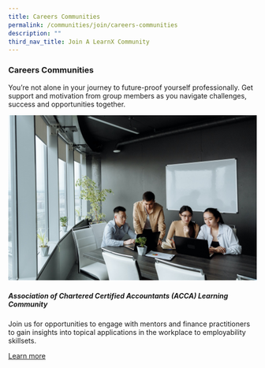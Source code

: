 ```yaml
---
title: Careers Communities
permalink: /communities/join/careers-communities
description: ""
third_nav_title: Join A LearnX Community
---
```

### **Careers Communities**
You’re not alone in your journey to future-proof yourself professionally. Get support and motivation from group members as you navigate challenges, success and opportunities together.

<div class="row is-multiline">
  <div class="col is-half-tablet padding--bottom--lg">
    <img src="/images/learning-communities/careers/LC-Career-Stockimage-01.jpg" alt="Association of Chartered Certified Accountants (ACCA) Learning Community">
    <div class="margin--top--lg">
      <h5 class="margin--top--sm margin--bottom--sm"><b>Association of Chartered Certified Accountants (ACCA) Learning Community</b></h5>
      <p class="margin--top--sm margin--bottom--sm">Join us for opportunities to engage with mentors and finance practitioners to gain insights into topical applications in the workplace to employability skillsets.</p>
      <p class="margin--top--sm margin--bottom--sm"><a href="#">Learn more</a></p>
    </div>
  </div>

</div>